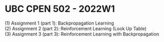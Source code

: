 # UBC CPEN 502 - 2022W1
(1) Assignment 1 (part 1): Backpropagation Learning <br>
(2) Assignment 2 (part 2): Reinforcement Learning (Look Up Table) <br>
(3) Assignment 3 (part 3): Reinforcement Learning with Backpropagation <br>


